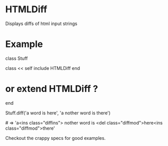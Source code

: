 # HTMLDiff

Displays diffs of html input strings

# Example

class Stuff

  class << self
    include HTMLDiff
  end
  
  # or extend HTMLDiff ?

end

Stuff.diff('a word is here', 'a nother word is there')

\# => 'a<ins class=\"diffins\"> nother</ins> word is <del class=\"diffmod\">here</del><ins class=\"diffmod\">there</ins>'

Checkout the crappy specs for good examples. 
